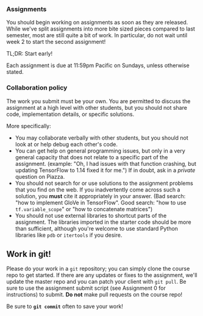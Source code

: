 ### Assignments

You should begin working on assignments as soon as they are released.
While we've split assignments into more bite sized pieces compared to last semester, most are still quite a bit of work.
In particular, do not wait until week 2 to start the second assignment!

TL;DR: Start early!

Each assignment is due at 11:59pm Pacific on Sundays, unless otherwise stated.

### Collaboration policy

The work you submit must be your own. You are permitted to discuss the 
assignment at a high level with other students, but you should not share code, 
implementation details, or specific solutions.

More specifically:
- You may collaborate verbally with other students, but you should not look at 
  or help debug each other's code.
- You can get help on general programming issues, but only in a very general 
  capacity that does not relate to a specific part of the assignment. (example: 
  "Oh, I had issues with that function crashing, but updating TensorFlow to 1.14 
  fixed it for me.") If in doubt, ask in a *private* question on Piazza.
- You should not search for or use solutions to the assignment problems that you 
  find on the web. If you inadvertently come across such a solution, you 
  **must** cite it appropriately in your answer. (Bad search: "how to implement 
  GloVe in TensorFlow". Good search: "how to use `tf.variable_scope`" or "how to 
  concatenate matrices")
- You should not use external libraries to shortcut parts of the assignment. The 
  libraries imported in the starter code should be more than sufficient, 
  although you're welcome to use standard Python libraries like `pdb` or 
  `itertools` if you desire.

## Work in git!

Please do your work in a `git` repository; you can simply clone the course repo 
to get started. If there are any updates or fixes to the assignment, we'll 
update the master repo and you can patch your client with `git pull`.  Be sure
to use the assignment submit script (see Assignment 0 for instructions) to submit.
**Do not** make pull requests on the course repo!

Be sure to **`git commit`** often to save your work!
